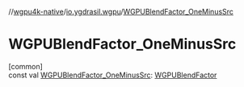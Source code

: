//[wgpu4k-native](../../index.md)/[io.ygdrasil.wgpu](index.md)/[WGPUBlendFactor_OneMinusSrc](-w-g-p-u-blend-factor_-one-minus-src.md)

# WGPUBlendFactor_OneMinusSrc

[common]\
const val [WGPUBlendFactor_OneMinusSrc](-w-g-p-u-blend-factor_-one-minus-src.md): [WGPUBlendFactor](-w-g-p-u-blend-factor/index.md)